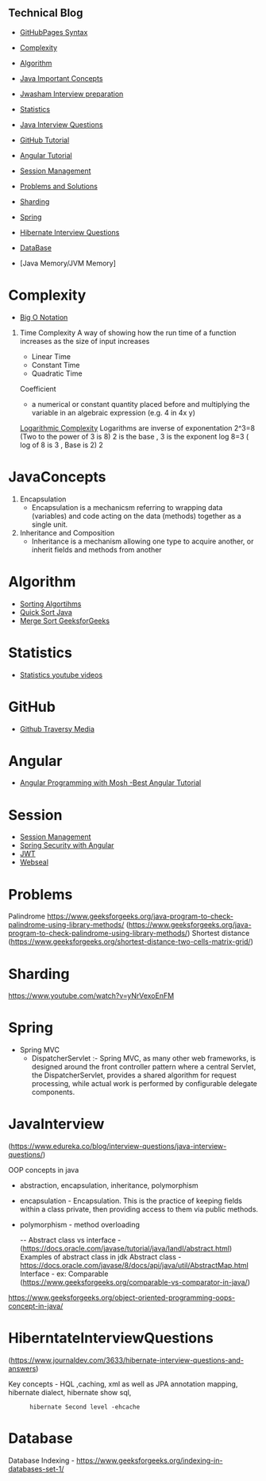 ## Technical Blog


-  [GitHubPages Syntax](https://help.github.com/en/articles/basic-writing-and-formatting-syntax)
-  [Complexity](#complexity)
 


- [Algorithm](#Algorithm)
- [Java Important Concepts](#JavaConcepts)
- [Jwasham Interview preparation](https://github.com/jwasham/coding-interview-university)
- [Statistics](#Statistics)
- [Java Interview Questions](#JavaInterview)
- [GitHub Tutorial](#Github)
- [Angular Tutorial](#Angular)
- [Session Management](#Session)
- [Problems and Solutions](#Problems)
- [Sharding](#Sharding)
- [Spring](#Spring)
- [Hibernate Interview Questions](#HiberntateInterviewQuestions)
- [DataBase](#DataBase)
- [Java Memory/JVM Memory]

# Complexity
  -  [Big O Notation](https://www.youtube.com/watch?v=v4cd1O4zkGw)
  
  1. Time Complexity
       A way of showing how the run time of a function increases as the size of input increases
       -  Linear Time
       -  Constant Time
       -  Quadratic Time
       
       Coefficient 
        - a numerical or constant quantity placed before and multiplying the variable in an algebraic expression (e.g. 4 in 4x y)
        
        [Logarithmic Complexity](https://www.youtube.com/watch?v=Hatl0qrT0bI)
         Logarithms are inverse of exponentation
         2^3=8 (Two to the power of 3 is 8)
           2 is the base , 3 is the exponent
           log 8=3 ( log of 8 is 3 , Base is 2)
              2
  
  
# JavaConcepts
1. Encapsulation 
    - Encapsulation is a mechanicsm referring to wrapping data (variables) and code acting on the 
    data (methods) together as a single unit.
2. Inheritance and Composition
    - Inheritance is a mechanism allowing one type to acquire another,  or inherit fields and methods from another
    
    
# Algorithm
   - [Sorting Algortihms](https://www.youtube.com/watch?v=0Ds3KqYeXzA&list=PLTd6ceoshprcXjTkoI9_6zev-yU04vol1&index=7)
   - [Quick Sort Java](https://www.youtube.com/watch?v=Fiot5yuwPAg)
   - [Merge Sort GeeksforGeeks](https://www.geeksforgeeks.org/merge-sort/)

# Statistics

   - [Statistics youtube videos](https://www.youtube.com/watch?v=uhxtUt_-GyM&list=PL1328115D3D8A2566)
   
# GitHub
   - [Github Traversy Media](https://www.youtube.com/watch?v=SWYqp7iY_Tc)
   
# Angular
   - [Angular Programming with Mosh -Best Angular Tutorial](https://www.youtube.com/watch?v=k5E2AVpwsko)
   
# Session
   - [Session Management](https://www.youtube.com/watch?v=2PPSXonhIck)
   - [Spring Security with Angular](https://www.baeldung.com/spring-security-login-angular)
   - [JWT](https://jwt.io/)
   - [Webseal](https://www.ibm.com/support/knowledgecenter/en/SSPREK_6.1.1/com.ibm.itame.doc_6.1.1/am611_webseal_admin651.htm)
# Problems
Palindrome https://www.geeksforgeeks.org/java-program-to-check-palindrome-using-library-methods/
(https://www.geeksforgeeks.org/java-program-to-check-palindrome-using-library-methods/)
Shortest distance (https://www.geeksforgeeks.org/shortest-distance-two-cells-matrix-grid/)

# Sharding
https://www.youtube.com/watch?v=yNrVexoEnFM

# Spring
  - Spring MVC
     - DispatcherServlet :-
       Spring MVC, as many other web frameworks, is designed around the front controller pattern where a central Servlet, the         DispatcherServlet, provides a shared algorithm for request processing, while actual work is performed by configurable         delegate components.

# JavaInterview

(https://www.edureka.co/blog/interview-questions/java-interview-questions/)

OOP concepts in java
  - abstraction, encapsulation, inheritance, polymorphism
  
  - encapsulation - Encapsulation. This is the practice of keeping fields within a class private, 
  then providing access to them via public methods.
  
  - polymorphism - method overloading
  
     -- Abstract class vs interface - (https://docs.oracle.com/javase/tutorial/java/IandI/abstract.html)
        Examples of abstract class in jdk
       Abstract class -https://docs.oracle.com/javase/8/docs/api/java/util/AbstractMap.html
       Interface - ex: Comparable       
       (https://www.geeksforgeeks.org/comparable-vs-comparator-in-java/)
       
 https://www.geeksforgeeks.org/object-oriented-programming-oops-concept-in-java/
  
 
 # HiberntateInterviewQuestions
 
 (https://www.journaldev.com/3633/hibernate-interview-questions-and-answers)
 
 Key concepts - HQL ,caching, xml as well as JPA annotation mapping, hibernate dialect, hibernate show sql, 
          
          hibernate Second level -ehcache
          
 # Database
 
 Database Indexing - https://www.geeksforgeeks.org/indexing-in-databases-set-1/
